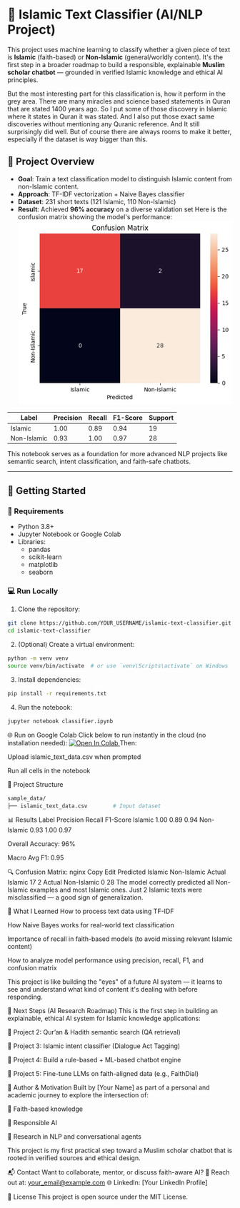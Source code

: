 # 🕌 Islamic Text Classifier (AI/NLP Project)

This project uses machine learning to classify whether a given piece of text is **Islamic** (faith-based) or **Non-Islamic** (general/worldly content). It's the first step in a broader roadmap to build a responsible, explainable **Muslim scholar chatbot** — grounded in verified Islamic knowledge and ethical AI principles.

But the most interesting part for this classification is, how it perform in the grey area. There are many miracles and science based statements in Quran that are stated 1400 years ago. So I put some of those discovery in Islamic where it states in Quran it was stated. And I also put those exact same discoveries without mentioning any Quranic reference. And It still surprisingly did well. But of course there are always rooms to make it better, especially if the dataset is way bigger than this.

## 📌 Project Overview

- **Goal**: Train a text classification model to distinguish Islamic content from non-Islamic content.
- **Approach**: TF-IDF vectorization + Naive Bayes classifier
- **Dataset**: 231 short texts (121 Islamic, 110 Non-Islamic)
- **Result**: Achieved **96% accuracy** on a diverse validation set
Here is the confusion matrix showing the model's performance:
![Confusion Matrix](confusion_matrix.png)

| Label         | Precision | Recall | F1-Score | Support  |
|---------------|-----------|--------|----------|----------|
| Islamic       | 1.00      | 0.89   | 0.94     | 19       |
| Non-Islamic   | 0.93      | 1.00   | 0.97     | 28       |

This notebook serves as a foundation for more advanced NLP projects like semantic search, intent classification, and faith-safe chatbots.

---

## 🏃 Getting Started

### 🔧 Requirements

- Python 3.8+
- Jupyter Notebook or Google Colab
- Libraries:
  - pandas
  - scikit-learn
  - matplotlib
  - seaborn

### 💻 Run Locally

1. Clone the repository:
```bash
git clone https://github.com/YOUR_USERNAME/islamic-text-classifier.git
cd islamic-text-classifier
```

2. (Optional) Create a virtual environment:
```bash
python -m venv venv
source venv/bin/activate  # or use `venv\Scripts\activate` on Windows
```
3. Install dependencies:

```bash
pip install -r requirements.txt
```
4. Run the notebook:

```bash
jupyter notebook classifier.ipynb
```

🌐 Run on Google Colab
Click below to run instantly in the cloud (no installation needed):
<a href="https://colab.research.google.com/drive/1WSTnYBDUIw2wnAmedWeBwngHRGOz337z?usp=sharing">
  <img src="https://colab.research.google.com/assets/colab-badge.svg" alt="Open In Colab"/>
</a>
Then:

Upload islamic_text_data.csv when prompted

Run all cells in the notebook

📁 Project Structure

```bash
sample_data/
├── islamic_text_data.csv        # Input dataset
```

📊 Results
Label	Precision	Recall	F1-Score
Islamic	1.00	0.89	0.94
Non-Islamic	0.93	1.00	0.97

Overall Accuracy: 96%

Macro Avg F1: 0.95

🔍 Confusion Matrix:
nginx
Copy
Edit
                Predicted
               Islamic  Non-Islamic
Actual Islamic     17         2
Actual Non-Islamic  0        28
The model correctly predicted all Non-Islamic examples and most Islamic ones. Just 2 Islamic texts were misclassified — a good sign of generalization.

🧠 What I Learned
How to process text data using TF-IDF

How Naive Bayes works for real-world text classification

Importance of recall in faith-based models (to avoid missing relevant Islamic content)

How to analyze model performance using precision, recall, F1, and confusion matrix

This project is like building the "eyes" of a future AI system — it learns to see and understand what kind of content it's dealing with before responding.

🧱 Next Steps (AI Research Roadmap)
This is the first step in building an explainable, ethical AI system for Islamic knowledge applications:

🔎 Project 2: Qur’an & Hadith semantic search (QA retrieval)

🧠 Project 3: Islamic intent classifier (Dialogue Act Tagging)

🧩 Project 4: Build a rule-based + ML-based chatbot engine

🤖 Project 5: Fine-tune LLMs on faith-aligned data (e.g., FaithDial)

🤝 Author & Motivation
Built by [Your Name] as part of a personal and academic journey to explore the intersection of:

📜 Faith-based knowledge

🧠 Responsible AI

🧪 Research in NLP and conversational agents

This project is my first practical step toward a Muslim scholar chatbot that is rooted in verified sources and ethical design.

📬 Contact
Want to collaborate, mentor, or discuss faith-aware AI?
📧 Reach out at: your_email@example.com
🌐 LinkedIn: [Your LinkedIn Profile]

🪪 License
This project is open source under the MIT License.
